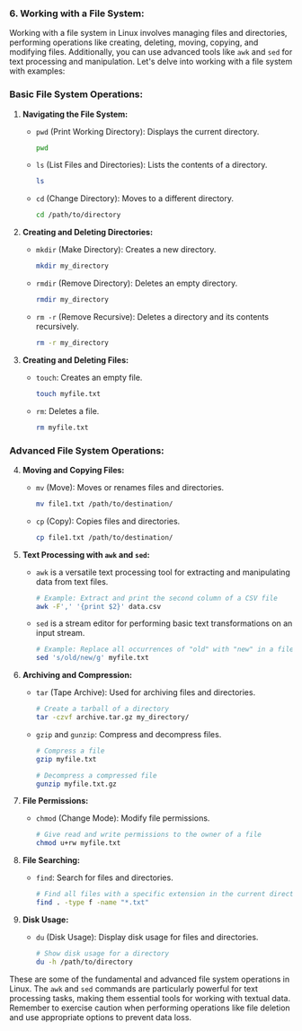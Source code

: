 ### 6. **Working with a File System:**

Working with a file system in Linux involves managing files and directories, performing operations like creating, deleting, moving, copying, and modifying files. Additionally, you can use advanced tools like `awk` and `sed` for text processing and manipulation. Let's delve into working with a file system with examples:

### Basic File System Operations:

1. **Navigating the File System:**

   - `pwd` (Print Working Directory): Displays the current directory.

     ```bash
     pwd
     ```

   - `ls` (List Files and Directories): Lists the contents of a directory.

     ```bash
     ls
     ```

   - `cd` (Change Directory): Moves to a different directory.

     ```bash
     cd /path/to/directory
     ```

2. **Creating and Deleting Directories:**

   - `mkdir` (Make Directory): Creates a new directory.

     ```bash
     mkdir my_directory
     ```

   - `rmdir` (Remove Directory): Deletes an empty directory.

     ```bash
     rmdir my_directory
     ```

   - `rm -r` (Remove Recursive): Deletes a directory and its contents recursively.

     ```bash
     rm -r my_directory
     ```

3. **Creating and Deleting Files:**

   - `touch`: Creates an empty file.

     ```bash
     touch myfile.txt
     ```

   - `rm`: Deletes a file.

     ```bash
     rm myfile.txt
     ```

### Advanced File System Operations:

4. **Moving and Copying Files:**

   - `mv` (Move): Moves or renames files and directories.

     ```bash
     mv file1.txt /path/to/destination/
     ```

   - `cp` (Copy): Copies files and directories.

     ```bash
     cp file1.txt /path/to/destination/
     ```

5. **Text Processing with `awk` and `sed`:**

   - `awk` is a versatile text processing tool for extracting and manipulating data from text files.

     ```bash
     # Example: Extract and print the second column of a CSV file
     awk -F',' '{print $2}' data.csv
     ```

   - `sed` is a stream editor for performing basic text transformations on an input stream.

     ```bash
     # Example: Replace all occurrences of "old" with "new" in a file
     sed 's/old/new/g' myfile.txt
     ```

6. **Archiving and Compression:**

   - `tar` (Tape Archive): Used for archiving files and directories.

     ```bash
     # Create a tarball of a directory
     tar -czvf archive.tar.gz my_directory/
     ```

   - `gzip` and `gunzip`: Compress and decompress files.

     ```bash
     # Compress a file
     gzip myfile.txt
     ```

     ```bash
     # Decompress a compressed file
     gunzip myfile.txt.gz
     ```

7. **File Permissions:**

   - `chmod` (Change Mode): Modify file permissions.

     ```bash
     # Give read and write permissions to the owner of a file
     chmod u+rw myfile.txt
     ```

8. **File Searching:**

   - `find`: Search for files and directories.

     ```bash
     # Find all files with a specific extension in the current directory and subdirectories
     find . -type f -name "*.txt"
     ```

9. **Disk Usage:**

   - `du` (Disk Usage): Display disk usage for files and directories.

     ```bash
     # Show disk usage for a directory
     du -h /path/to/directory
     ```

These are some of the fundamental and advanced file system operations in Linux. The `awk` and `sed` commands are particularly powerful for text processing tasks, making them essential tools for working with textual data. Remember to exercise caution when performing operations like file deletion and use appropriate options to prevent data loss.

